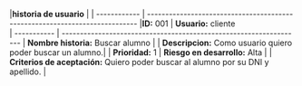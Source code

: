 

|**historia de usuario** |
| ------------ | --------------------------------------------------------------------------- 
|**ID:**  001 | **Usuario:**  cliente                                
| ----------- | ------------------------------------------------------------------ 
| **Nombre historia:** Buscar alumno |
| **Descripcion:** Como usuario quiero poder buscar un alumno.|
| **Prioridad:** 1 | **Riesgo en desarrollo:** Alta |
| **Criterios de aceptación:** Quiero poder buscar al alumno por su DNI y apellido. | 


